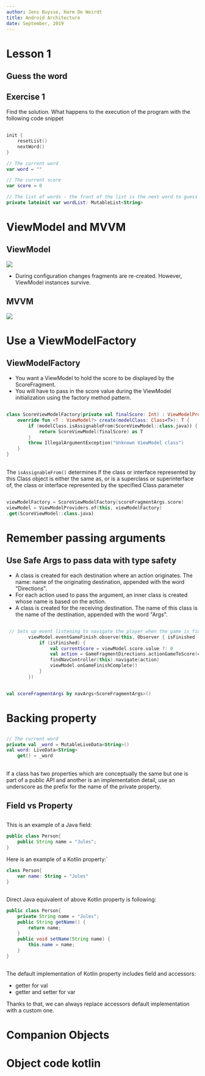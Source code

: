 ```yaml
---
author: Jens Buysse, Harm De Weirdt
title: Android Architecture
date: September, 2019
---
```


# Lesson 1

## Guess the word

## Exercise 1

Find the solution. What happens to the execution of the program with the following
code snippet

##
```kotlin
init {
    resetList()
    nextWord()
}

// The current word
var word = ""

// The current score
var score = 0

// The list of words - the front of the list is the next word to guess
private lateinit var wordList: MutableList<String>

```

# ViewModel and MVVM

## ViewModel
![](assets/viewmodel.png)

- During configuration changes fragments are re-created. However, ViewModel instances survive. 

## MVVM 
![](assets/viewmodelarch.png)


# Use a ViewModelFactory

## ViewModelFactory

- You want a ViewModel to hold the score to be displayed by the ScoreFragment. 
- You will have to pass in the score value during the ViewModel initialization using the factory method pattern.

##

```kotlin 
class ScoreViewModelFactory(private val finalScore: Int) : ViewModelProvider.Factory {
    override fun <T : ViewModel?> create(modelClass: Class<T>): T {
        if (modelClass.isAssignableFrom(ScoreViewModel::class.java)) {
            return ScoreViewModel(finalScore) as T
        }
        throw IllegalArgumentException("Unknown ViewModel class")
    }
}
```
##

The `isAssignableFrom()` determines if the class or interface represented
by this Class object is either the same as, or is a superclass or superinterface of,
the class or interface represented by the specified Class parameter

##
````kotlin
viewModelFactory = ScoreViewModelFactory(scoreFragmentArgs.score)
viewModel = ViewModelProviders.of(this, viewModelFactory)
.get(ScoreViewModel::class.java)
````

# Remember passing arguments

## Use Safe Args to pass data with type safety

- A class is created for each destination where an action originates. The name: name of the originating destination, appended with the word "Directions".
- For each action used to pass the argument, an inner class is created whose name is based on the action.
- A class is created for the receiving destination. The name of this class is the name of the destination, appended with the word "Args".

##
````kotlin
 // Sets up event listening to navigate the player when the game is finished
        viewModel.eventGameFinish.observe(this, Observer { isFinished ->
            if (isFinished) {
                val currentScore = viewModel.score.value ?: 0
                val action = GameFragmentDirections.actionGameToScore(currentScore)
                findNavController(this).navigate(action)
                viewModel.onGameFinishComplete()
            }
        })
````
## 

````kotlin
val scoreFragmentArgs by navArgs<ScoreFragmentArgs>()
````

# Backing property

## 

````kotlin 
// The current word
private val _word = MutableLiveData<String>()
val word: LiveData<String>
    get() = _word
````

##

If a class has two properties which are conceptually the same but one is part of a public API
and another is an implementation detail, use an underscore as the prefix for
the name of the private property.

## Field vs Property

## 

This is an example of a Java field:
```java
public class Person{
    public String name = "Jules";
}
```
Here is an example of a Kotlin property:`
```kotlin
class Person{
    var name: String = "Jules"
}

```

## 
Direct Java equivalent of above Kotlin property is following:

```java
public class Person{
    private String name = "Jules";
    public String getName() {
        return name;
    }
    public void setName(String name) {
        this.name = name;
    }
}
```

##

The default implementation of Kotlin property includes field and accessors:

- getter for val
- getter and setter for var 

Thanks to that, we can always replace accessors default implementation with a custom one.

# Companion Objects

# Object code kotlin



